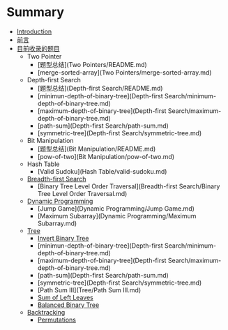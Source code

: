 # Summary

* [Introduction](README.md)
* [前言](前言.md)
* [目前收录的题目](目前收录的题目.md)
  * Two Pointer
    * [题型总结](Two Pointers/README.md)
    * [merge-sorted-array](Two Pointers/merge-sorted-array.md)
  * Depth-first Search
    * [题型总结](Depth-first Search/README.md)
    * [minimun-depth-of-binary-tree](Depth-first Search/minimum-depth-of-binary-tree.md)
    * [maximum-depth-of-binary-tree](Depth-first Search/maximum-depth-of-binary-tree.md)
    * [path-sum](Depth-first Search/path-sum.md)
    * [symmetric-tree](Depth-first Search/symmetric-tree.md)
  * Bit Manipulation
    * [题型总结](Bit Manipulation/README.md)
    * [pow-of-two](Bit Manipulation/pow-of-two.md)
  * Hash Table
    * [Valid Sudoku](Hash Table/valid-sudoku.md)
  * [Breadth-first Search](breadth-first-search.md)
    * [Binary Tree Level Order Traversal](Breadth-first Search/Binary Tree Level Order Traversal.md)
  * [Dynamic Programming](dynamic-programming.md)
    * [Jump Game](Dynamic Programming/Jump Game.md)
    * [Maximum Subarray](Dynamic Programming/Maximum Subarray.md)
  * [Tree](tree.md)
    * [Invert Binary Tree](Tree/invert-binary-tree.md)
    * [minimun-depth-of-binary-tree](Depth-first Search/minimum-depth-of-binary-tree.md)
    * [maximum-depth-of-binary-tree](Depth-first Search/maximum-depth-of-binary-tree.md)
    * [path-sum](Depth-first Search/path-sum.md)
    * [symmetric-tree](Depth-first Search/symmetric-tree.md)
    * [Path Sum III](Tree/Path Sum III.md)
    * [Sum of Left Leaves](Tree/sum-of-left-leaves.md)
    * [Balanced Binary Tree](Tree/balanced-binary-tree.md)
  * [Backtracking](backtracking.md)
    * [Permutations](backtracking/permutations.md)

